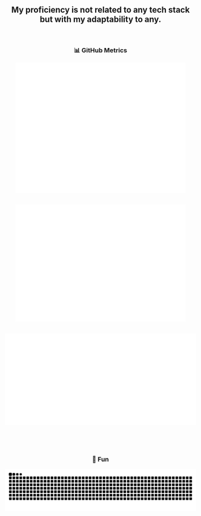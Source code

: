 <!-- Intro Section -->
<h2 align="center">
  My proficiency is not related to any tech stack <br>
  but with my adaptability to any.
</h2>

<br>

<!-- GitHub Metrics Section -->
<h3 align="center">📊 GitHub Metrics</h3>
<div style="display: flex; flex-wrap: wrap; gap: 30px; justify-content: center; align-items: center; margin-bottom: 40px;">

  <!-- Row 1 -->
  <img src="/github-metrics.svg" alt="GitHub Metrics" width="450" />
  <img src="/metrics.plugin.isocalendar.fullyear.svg" alt="Commit History" width="450" />

  <!-- Row 2 -->
  <img src="/metrics.plugin.wakatime.svg" alt="WakaTime Activity" width="900" />

</div>

<br clear="both">

<!-- Fun Section -->
<h3 align="center">🐍 Fun</h3>
<div align="center">
  <img src="https://raw.githubusercontent.com/RbMo7/RbMo7/output/snake.svg" alt="Snake animation" width="600" />
</div>
